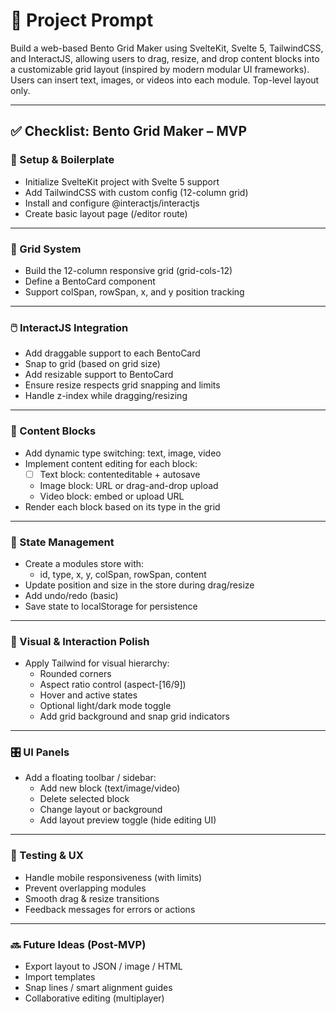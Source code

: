 # 🧠 Project Prompt

Build a web-based Bento Grid Maker using SvelteKit, Svelte 5, TailwindCSS, and InteractJS, allowing users to drag, resize, and drop content blocks into a customizable grid layout (inspired by modern modular UI frameworks). Users can insert text, images, or videos into each module. Top-level layout only.

---

## ✅ Checklist: Bento Grid Maker – MVP

### 🔧 Setup & Boilerplate

- Initialize SvelteKit project with Svelte 5 support
- Add TailwindCSS with custom config (12-column grid)
- Install and configure @interactjs/interactjs
- Create basic layout page (/editor route)

---

### 🧱 Grid System

- Build the 12-column responsive grid (grid-cols-12)
- Define a BentoCard component
- Support colSpan, rowSpan, x, and y position tracking

---

### 🖱️ InteractJS Integration

- Add draggable support to each BentoCard
- Snap to grid (based on grid size)
- Add resizable support to BentoCard
- Ensure resize respects grid snapping and limits
- Handle z-index while dragging/resizing

---

### 🧩 Content Blocks

- Add dynamic type switching: text, image, video
- Implement content editing for each block:
  - [ ] Text block: contenteditable + autosave
  - Image block: URL or drag-and-drop upload
  - Video block: embed or upload URL
- Render each block based on its type in the grid

---

### 💾 State Management

- Create a modules store with:
  - id, type, x, y, colSpan, rowSpan, content
- Update position and size in the store during drag/resize
- Add undo/redo (basic)
- Save state to localStorage for persistence

---

### 🎨 Visual & Interaction Polish

- Apply Tailwind for visual hierarchy:
  - Rounded corners
  - Aspect ratio control (aspect-[16/9])
  - Hover and active states
  - Optional light/dark mode toggle
  - Add grid background and snap grid indicators

---

### 🎛️ UI Panels

- Add a floating toolbar / sidebar:
  - Add new block (text/image/video)
  - Delete selected block
  - Change layout or background
  - Add layout preview toggle (hide editing UI)

---

### 🧪 Testing & UX

- Handle mobile responsiveness (with limits)
- Prevent overlapping modules
- Smooth drag & resize transitions
- Feedback messages for errors or actions

---

### 🔜 Future Ideas (Post-MVP)

- Export layout to JSON / image / HTML
- Import templates
- Snap lines / smart alignment guides
- Collaborative editing (multiplayer)

